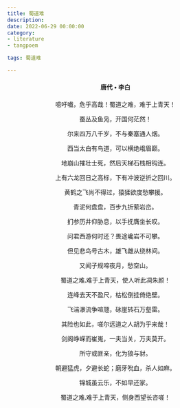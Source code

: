 ```yaml
---
title: 蜀道难
description:
date: 2022-06-29 00:00:00
category:
- literature
- tangpoem

tags: 蜀道难

---
```


<div id="poem-author">
唐代 • 李白
</div>
<div id="poem-body">
<p class="poem-paragraph">噫吁嚱，危乎高哉！蜀道之难，难于上青天！</p>
<p class="poem-paragraph">蚕丛及鱼凫，开国何茫然！</p>
<p class="poem-paragraph">尔来四万八千岁，不与秦塞通人烟。</p>
<p class="poem-paragraph">西当太白有鸟道，可以横绝峨眉巅。</p>
<p class="poem-paragraph">地崩山摧壮士死，然后天梯石栈相钩连。</p>
<p class="poem-paragraph">上有六龙回日之高标，下有冲波逆折之回川。</p>
<p class="poem-paragraph">黄鹤之飞尚不得过，猿猱欲度愁攀援。</p>
<p class="poem-paragraph">青泥何盘盘，百步九折萦岩峦。</p>
<p class="poem-paragraph">扪参历井仰胁息，以手抚膺坐长叹。</p>
<p class="poem-paragraph">问君西游何时还？畏途巉岩不可攀。</p>
<p class="poem-paragraph">但见悲鸟号古木，雄飞雌从绕林间。</p>
<p class="poem-paragraph">又闻子规啼夜月，愁空山。</p>
<p class="poem-paragraph">蜀道之难,难于上青天，使人听此凋朱颜！</p>
<p class="poem-paragraph">连峰去天不盈尺，枯松倒挂倚绝壁。</p>
<p class="poem-paragraph">飞湍瀑流争喧豗，砯崖转石万壑雷。</p>
<p class="poem-paragraph">其险也如此，嗟尔远道之人胡为乎来哉！</p>
<p class="poem-paragraph">剑阁峥嵘而崔嵬，一夫当关，万夫莫开。</p>
<p class="poem-paragraph">所守或匪亲，化为狼与豺。</p>
<p class="poem-paragraph">朝避猛虎，夕避长蛇；磨牙吮血，杀人如麻。</p>
<p class="poem-paragraph">锦城虽云乐，不如早还家。</p>
<p class="poem-paragraph">蜀道之难,难于上青天，侧身西望长咨嗟！</p>

</div>

<style>

#poem-author {
    width: 100%;
    text-align: center;
    margin: 20px 0;
    font-weight: bold;
}
#poem-body {
    width: 100%;
    text-align: center;
}
.poem-paragraph {
    font-family: "仿宋"
}

</style>